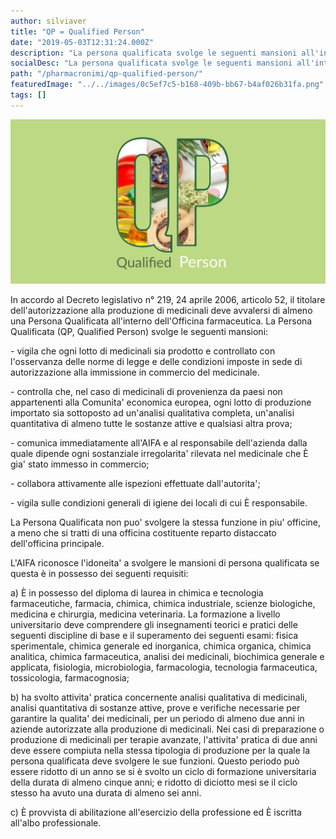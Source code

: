 ```yaml
---
author: silviaver
title: "QP = Qualified Person"
date: "2019-05-03T12:31:24.000Z"
description: "La persona qualificata svolge le seguenti mansioni all'interno di un'Officina Farmaceutica:\n\n- vigila che ogni lotto di medicinali sia prodotto e controllato\n con l'osservanza delle norme di legge e delle condizioni imposte in\n sede di autorizzazione alla immissione in commercio del medicinale."
socialDesc: "La persona qualificata svolge le seguenti mansioni all'interno di un'Officina Farmaceutica:\n\n- vigila che ogni lotto di medicinali sia prodotto e controllato\n con l'osservanza delle norme di legge e delle condizioni imposte in\n sede di autorizzazione alla immissione in commercio del medicinale."
path: "/pharmacronimi/qp-qualified-person/"
featuredImage: "../../images/0c5ef7c5-b168-409b-bb67-b4af026b31fa.png"
tags: []
---
```


![](../../images/0c5ef7c5-b168-409b-bb67-b4af026b31fa.png)

In accordo al Decreto legislativo n° 219, 24 aprile 2006, articolo 52, il titolare dell'autorizzazione alla produzione di medicinali deve avvalersi di almeno una Persona Qualificata all'interno dell'Officina farmaceutica. La Persona Qualificata (QP, Qualified Person) svolge le seguenti mansioni:

\- vigila che ogni lotto di medicinali sia prodotto e controllato con l'osservanza delle norme di legge e delle condizioni imposte in sede di autorizzazione alla immissione in commercio del medicinale.

\- controlla che, nel caso di medicinali di provenienza da paesi non appartenenti alla Comunita' economica europea, ogni lotto di produzione importato sia sottoposto ad un'analisi qualitativa completa, un'analisi quantitativa di almeno tutte le sostanze attive e qualsiasi altra prova;

\- comunica immediatamente all'AIFA e al responsabile dell'azienda dalla quale dipende ogni sostanziale irregolarita' rilevata nel medicinale che È gia' stato immesso in commercio;

\- collabora attivamente alle ispezioni effettuate dall'autorita';

\- vigila sulle condizioni generali di igiene dei locali di cui È responsabile.

La Persona Qualificata non puo' svolgere la stessa funzione in piu' officine, a meno che si tratti di una officina costituente reparto distaccato dell'officina principale.

L'AIFA riconosce l'idoneita' a svolgere le mansioni di persona qualificata se questa è in possesso dei seguenti requisiti:

a) È in possesso del diploma di laurea in chimica e tecnologia farmaceutiche, farmacia, chimica, chimica industriale, scienze biologiche, medicina e chirurgia, medicina veterinaria. La formazione a livello universitario deve comprendere gli insegnamenti teorici e pratici delle seguenti discipline di base e il superamento dei seguenti esami: fisica sperimentale, chimica generale ed inorganica, chimica organica, chimica analitica, chimica farmaceutica, analisi dei medicinali, biochimica generale e applicata, fisiologia, microbiologia, farmacologia, tecnologia farmaceutica, tossicologia, farmacognosia;

b) ha svolto attivita' pratica concernente analisi qualitativa di medicinali, analisi quantitativa di sostanze attive, prove e verifiche necessarie per garantire la qualita' dei medicinali, per un periodo di almeno due anni in aziende autorizzate alla produzione di medicinali. Nei casi di preparazione o produzione di medicinali per terapie avanzate, l'attivita' pratica di due anni deve essere compiuta nella stessa tipologia di produzione per la quale la persona qualificata deve svolgere le sue funzioni. Questo periodo può essere ridotto di un anno se si è svolto un ciclo di formazione universitaria della durata di almeno cinque anni; e ridotto di diciotto mesi se il ciclo stesso ha avuto una durata di almeno sei anni.

c) È provvista di abilitazione all'esercizio della professione ed È iscritta all'albo professionale.
